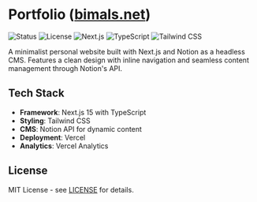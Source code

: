 # Portfolio ([bimals.net](https://bimals.net))

![Status](https://img.shields.io/badge/Status-Active-brightgreen)
![License](https://img.shields.io/badge/License-MIT-blue)
![Next.js](https://img.shields.io/badge/Next.js-15.4.5-black)
![TypeScript](https://img.shields.io/badge/TypeScript-5.0-blue)
![Tailwind CSS](https://img.shields.io/badge/Tailwind_CSS-4.1.7-blue)

A minimalist personal website built with Next.js and Notion as a headless CMS. Features a clean design with inline navigation and seamless content management through Notion's API.

## Tech Stack

- **Framework**: Next.js 15 with TypeScript
- **Styling**: Tailwind CSS
- **CMS**: Notion API for dynamic content
- **Deployment**: Vercel
- **Analytics**: Vercel Analytics

## License

MIT License - see [LICENSE](LICENSE) for details.
